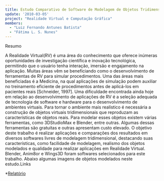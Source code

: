 ```yaml
---
title: Estudo Comparativo de Software de Modelagem de Objetos Tridimensionais
update: '2010-03-05'
project: "Realidade Virtual e Computação Gráfica"
members:
  - "Luiz Fernando Antunes Batista"
  - "Fátima L. S. Nunes"
---
```


Resumo

A Realidade Virtual(RV) é uma área do conhecimento que oferece inúmeras oportunidades de investigação científica e inovação tecnológica, permitindo que o usuário tenha interação, imersão e engajamento na aplicação. Muitas áreas vêm se beneficiando como o desenvolvimento de ferramentas de RV para simular procedimentos. Uma das áreas mais beneficiadas é a Medicina, na qual aplicações de simulação podem auxiliar no treinamento eficiente de procedimentos antes de aplicá-los em pacientes reais [Schneider, 1997]. Uma dificuldade encontrada ainda hoje em relação ao desenvolvimento de aplicações de RV é a seleção adequada de tecnologia de software e hardware para o desenvolvimento de ambientes virtuais. Para tornar o ambiente mais realístico é necessária a construção de objetos virtuais tridimensionais que reproduzam as características de objetos reais. Para modelar esses objetos existem várias ferramentas, como 3DStudioMax e Blender, entre outras. Algumas dessas ferramentas são gratuitas e outras apresentam custo elevado. O objetivo deste trabalho é realizar aplicações e comparações dos resultados em diversos softwares livres de modelagem tridimensional, destacando suas características, como facilidade de modelagem, realismo dos objetos modelados e qualidade para realizar aplicações em Realidade Virtual. Blender, Anim8or e Wings3D foram softwares selecionados para este trabalho. Abaixo algumas imagens de objetos modelados neste estudo.Links
	
*[Relatório](http://lapis.each.usp.br/lapis/sites/default/files/relatorioLuizFernando.pdf)
